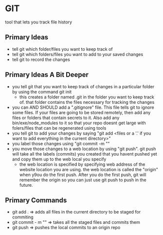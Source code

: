 # GIT

tool that lets you track file history

## Primary Ideas
* tell git which folder/files you want to keep track of
* tell git which folders/files you want to add to your saved changes
* tell git to record the changes

## Primary Ideas A Bit Deeper
* you tell git that you want to keep track of changes in a particular folder by using the command git init
  * this creates a folder named .git in the folder you want to keep track of.  that folder contains the files necessary for tracking the changes
* you can AND SHOULD add a ".gitignore" file.  This file tells git to ignore some files.  If your files are going to be stored remotely, then add any files or folders that contain secrets to it.  Also add any bin/exe/node_modules to it so that your repo doesnt get large with folers/files that can be regenerated using tools
* you tell git to add your changes by saying "git add <files or a '.' if you want to add everything in the current directory>" 
* you label those changes using "git commit -m "<label you want to give to your changes>"
* you move those changes to a web location by using "git push".  git push will take all the labels (commits) you created that you havent pushed yet and copy them up to the web local you specify
  * the web location is specified by specifying web address of the website location you are using.  the web location is called the "origin" when y9ou do the first push.  After you do the first push, git will remember the origin so you can just use git push to push in the future.

## Primary Commands
* git add . => adds all files in the current directory to be staged for commiting
* git commit - m "<msg>" => takes all the staged files and commits them
* git push => pushes the local commits to an origin repo


